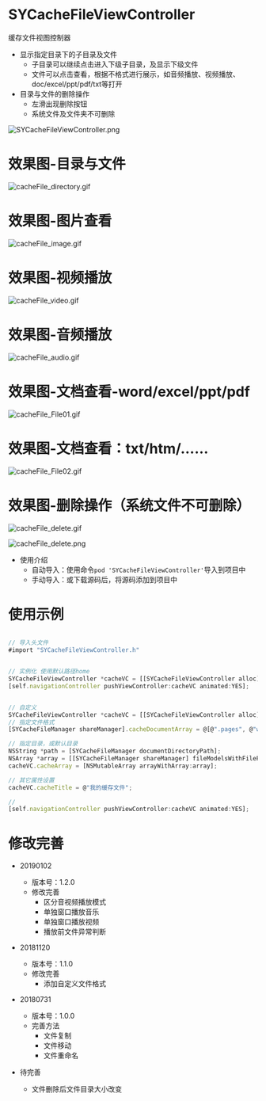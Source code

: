 # SYCacheFileViewController
缓存文件视图控制器


* 显示指定目录下的子目录及文件
  * 子目录可以继续点击进入下级子目录，及显示下级文件
  * 文件可以点击查看，根据不格式进行展示，如音频播放、视频播放、doc/excel/ppt/pdf/txt等打开
* 目录与文件的删除操作
  * 左滑出现删除按钮
  * 系统文件及文件夹不可删除


![SYCacheFileViewController.png](./images/SYCacheFileViewController.png)


# 效果图-目录与文件

![cacheFile_directory.gif](./images/cacheFile_directory.gif)

# 效果图-图片查看

![cacheFile_image.gif](./images/cacheFile_image.gif)

# 效果图-视频播放

![cacheFile_video.gif](./images/cacheFile_video.gif)

# 效果图-音频播放

![cacheFile_audio.gif](./images/cacheFile_audio.gif)

# 效果图-文档查看-word/excel/ppt/pdf

![cacheFile_File01.gif](./images/cacheFile_File01.gif)

# 效果图-文档查看：txt/htm/……

![cacheFile_File02.gif](./images/cacheFile_File02.gif)


# 效果图-删除操作（系统文件不可删除）

![cacheFile_delete.gif](./images/cacheFile_delete.gif)

![cacheFile_delete.png](./images/cacheFile_delete.png)



* 使用介绍
  * 自动导入：使用命令`pod 'SYCacheFileViewController'`导入到项目中
  * 手动导入：或下载源码后，将源码添加到项目中
  
  
# 使用示例
~~~ javascript

// 导入头文件
#import "SYCacheFileViewController.h"

~~~

~~~ javascript

// 实例化 使用默认路径home
SYCacheFileViewController *cacheVC = [[SYCacheFileViewController alloc] init];
[self.navigationController pushViewController:cacheVC animated:YES];

~~~

~~~ javascript

// 自定义
SYCacheFileViewController *cacheVC = [[SYCacheFileViewController alloc] init];
// 指定文件格式
[SYCacheFileManager shareManager].cacheDocumentArray = @[@".pages", @"wps", @".xls", @".pdf", @".rar"];

// 指定目录，或默认目录
NSString *path = [SYCacheFileManager documentDirectoryPath];
NSArray *array = [[SYCacheFileManager shareManager] fileModelsWithFilePath:path];
cacheVC.cacheArray = [NSMutableArray arrayWithArray:array];

// 其它属性设置
cacheVC.cacheTitle = @"我的缓存文件";

//
[self.navigationController pushViewController:cacheVC animated:YES];
~~~




# 修改完善
* 20190102
  * 版本号：1.2.0
  * 修改完善
    * 区分音视频播放模式
    * 单独窗口播放音乐
    * 单独窗口播放视频
    * 播放前文件异常判断

* 20181120
  * 版本号：1.1.0
  * 修改完善
    * 添加自定义文件格式

* 20180731
  * 版本号：1.0.0
  * 完善方法
    * 文件复制
    * 文件移动
    * 文件重命名
    
* 待完善
  * 文件删除后文件目录大小改变




